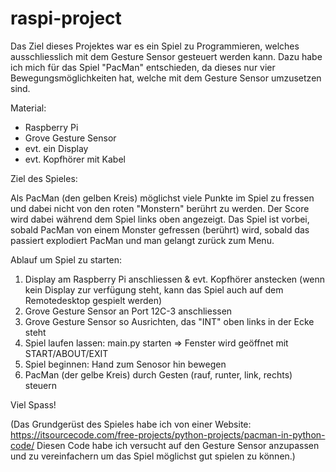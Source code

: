 # raspi-project

Das Ziel dieses Projektes war es ein Spiel zu Programmieren, welches ausschliesslich
mit dem Gesture Sensor gesteuert werden kann. Dazu habe ich mich für das Spiel "PacMan"
entschieden, da dieses nur vier Bewegungsmöglichkeiten hat, welche mit dem Gesture Sensor 
umzusetzen sind. 

Material: 
- Raspberry Pi
- Grove Gesture Sensor
- evt. ein Display
- evt. Kopfhörer mit Kabel

Ziel des Spieles: 

Als PacMan (den gelben Kreis) möglichst viele Punkte im Spiel zu fressen und dabei nicht von den roten "Monstern" berührt zu werden. Der Score wird dabei während dem Spiel links oben angezeigt. 
Das Spiel ist vorbei, sobald PacMan von einem Monster gefressen (berührt) wird, sobald das passiert explodiert PacMan und man gelangt zurück zum Menu.

Ablauf um Spiel zu starten: 
1. Display am Raspberry Pi anschliessen &  evt. Kopfhörer anstecken
  (wenn kein Display zur verfügung steht, kann das Spiel auch auf dem 
  Remotedesktop gespielt werden)
2. Grove Gesture Sensor an Port 12C-3 anschliessen
3. Grove Gesture Sensor so Ausrichten, das "INT" oben links in der Ecke steht
4. Spiel laufen lassen: main.py starten => Fenster wird geöffnet mit START/ABOUT/EXIT
5. Spiel beginnen: Hand zum Senosor hin bewegen
6. PacMan (der gelbe Kreis) durch Gesten (rauf, runter, link, rechts) steuern

Viel Spass!
 



(Das Grundgerüst des Spieles habe ich von einer Website:
https://itsourcecode.com/free-projects/python-projects/pacman-in-python-code/
Diesen Code habe ich versucht auf den Gesture Sensor anzupassen und zu vereinfachern um das Spiel möglichst gut spielen zu können.)


